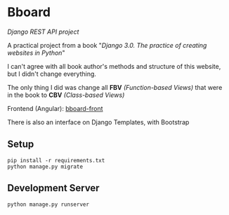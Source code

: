 # Bboard
*Django REST API project*

A practical project from a book "*Django 3.0. The practice of creating websites in Python*"

I can't agree with all book author's methods and structure of this website, but I didn't change everything.

The only thing I did was change all **FBV** *(Function-based Views)* that were in the book to **CBV** *(Class-based Views)*

Frontend (Angular): [bboard-front](https://github.com/artem41k/bboard-front)

There is also an interface on Django Templates, with Bootstrap

## Setup
```
pip install -r requirements.txt
python manage.py migrate
```

## Development Server
```
python manage.py runserver
```